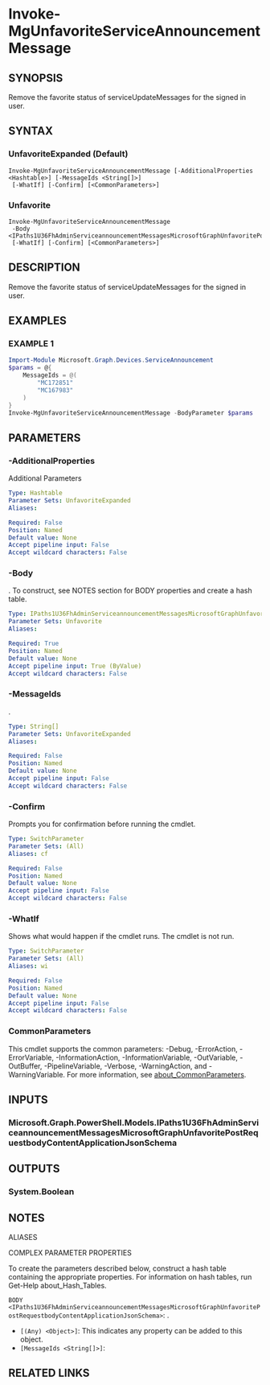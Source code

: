 ﻿---
external help file: Microsoft.Graph.Devices.ServiceAnnouncement-help.xml
Module Name: Microsoft.Graph.Devices.ServiceAnnouncement
online version: https://learn.microsoft.com/powershell/module/microsoft.graph.devices.serviceannouncement/invoke-mgunfavoriteserviceannouncementmessage
schema: 2.0.0
---

# Invoke-MgUnfavoriteServiceAnnouncementMessage

## SYNOPSIS
Remove the favorite status of serviceUpdateMessages for the signed in user.

## SYNTAX

### UnfavoriteExpanded (Default)
```
Invoke-MgUnfavoriteServiceAnnouncementMessage [-AdditionalProperties <Hashtable>] [-MessageIds <String[]>]
 [-WhatIf] [-Confirm] [<CommonParameters>]
```

### Unfavorite
```
Invoke-MgUnfavoriteServiceAnnouncementMessage
 -Body <IPaths1U36FhAdminServiceannouncementMessagesMicrosoftGraphUnfavoritePostRequestbodyContentApplicationJsonSchema>
 [-WhatIf] [-Confirm] [<CommonParameters>]
```

## DESCRIPTION
Remove the favorite status of serviceUpdateMessages for the signed in user.

## EXAMPLES

### EXAMPLE 1
```powershell
Import-Module Microsoft.Graph.Devices.ServiceAnnouncement
$params = @{
	MessageIds = @(
		"MC172851"
		"MC167983"
	)
}
Invoke-MgUnfavoriteServiceAnnouncementMessage -BodyParameter $params
```

## PARAMETERS

### -AdditionalProperties
Additional Parameters

```yaml
Type: Hashtable
Parameter Sets: UnfavoriteExpanded
Aliases:

Required: False
Position: Named
Default value: None
Accept pipeline input: False
Accept wildcard characters: False
```

### -Body
.
To construct, see NOTES section for BODY properties and create a hash table.

```yaml
Type: IPaths1U36FhAdminServiceannouncementMessagesMicrosoftGraphUnfavoritePostRequestbodyContentApplicationJsonSchema
Parameter Sets: Unfavorite
Aliases:

Required: True
Position: Named
Default value: None
Accept pipeline input: True (ByValue)
Accept wildcard characters: False
```

### -MessageIds
.

```yaml
Type: String[]
Parameter Sets: UnfavoriteExpanded
Aliases:

Required: False
Position: Named
Default value: None
Accept pipeline input: False
Accept wildcard characters: False
```

### -Confirm
Prompts you for confirmation before running the cmdlet.

```yaml
Type: SwitchParameter
Parameter Sets: (All)
Aliases: cf

Required: False
Position: Named
Default value: None
Accept pipeline input: False
Accept wildcard characters: False
```

### -WhatIf
Shows what would happen if the cmdlet runs.
The cmdlet is not run.

```yaml
Type: SwitchParameter
Parameter Sets: (All)
Aliases: wi

Required: False
Position: Named
Default value: None
Accept pipeline input: False
Accept wildcard characters: False
```

### CommonParameters
This cmdlet supports the common parameters: -Debug, -ErrorAction, -ErrorVariable, -InformationAction, -InformationVariable, -OutVariable, -OutBuffer, -PipelineVariable, -Verbose, -WarningAction, and -WarningVariable. For more information, see [about_CommonParameters](http://go.microsoft.com/fwlink/?LinkID=113216).

## INPUTS

### Microsoft.Graph.PowerShell.Models.IPaths1U36FhAdminServiceannouncementMessagesMicrosoftGraphUnfavoritePostRequestbodyContentApplicationJsonSchema
## OUTPUTS

### System.Boolean
## NOTES

ALIASES

COMPLEX PARAMETER PROPERTIES

To create the parameters described below, construct a hash table containing the appropriate properties. For information on hash tables, run Get-Help about_Hash_Tables.


`BODY <IPaths1U36FhAdminServiceannouncementMessagesMicrosoftGraphUnfavoritePostRequestbodyContentApplicationJsonSchema>`: .
  - `[(Any) <Object>]`: This indicates any property can be added to this object.
  - `[MessageIds <String[]>]`: 

## RELATED LINKS
